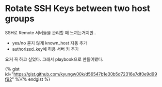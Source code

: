 # Rotate SSH Keys between two host groups

SSH로 Remote 서버들을 관리할 때 느끼는거지만..
* yes/no 묻지 않게 known_host 자동 추가
* authorized_key에 허용 서버 키 추가

요거 꼭 하고 싶었다. 그래서 playbook으로 만들어봤다.

{% gist id="https://gist.github.com/kyungw00k/d56547b1e30b5d72316e7df0e9d99f92" %}{% endgist %}